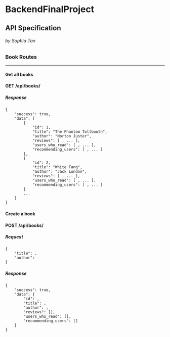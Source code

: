# BackendFinalProject
## API Specification
###### by Sophia Tan #

### Book Routes #
*** 

#### Get all books
#### GET /api/books/

##### Response #
<pre><code>{
    "success": true,
    "data": [
        {
            "id": 1,
            "title": "The Phantom Tollbooth",
            "author": "Norton Juster",
            "reviews": [ <SERIALIZED REVIEW WITHOUT BOOK FIELD>, ... ],
            "users_who_read": [ <SERIALIZED USER WITHOUT NAME, FAVORITE_BOOK, READ OR RECOMMENDED_BOOKS FIELDS>, ... ],
            "recommending_users": [ <SERIALIZED USER WITHOUT NAME, FAVORITE_BOOK, READ OR RECOMMENDED_BOOKS FIELDS>, ... ]
        },
        {
            "id": 2,
            "title": "White Fang",
            "author": "Jack London",
            "reviews": [ <SERIALIZED REVIEW WITHOUT BOOK FIELD>, ... ],
            "users_who_read": [ <SERIALIZED USER WITHOUT NAME, FAVORITE_BOOK, READ OR RECOMMENDED_BOOKS FIELDS>, ... ],
            "recommending_users": [ <SERIALIZED USER WITHOUT NAME, FAVORITE_BOOK, READ OR RECOMMENDED_BOOKS FIELDS>, ... ]
        }
        ...
    ]
}
</code></pre>

#### Create a book #
#### POST /api/books/ #

##### Request #
<pre><code>{
    "title": <USER INPUT>,
    "author": <USER INPUT>
}
</code></pre>

##### Response
<pre><code>{
    "success": true,
    "data": {
        "id": <ID>,
        "title": <USER INPUT FOR TITLE>,
        "author": <USER INPUT FOR AUTHOR>,
        "reviews": [],
        "users_who_read": [],
        "recommending_users": []
    }
}
</code><pre>



















